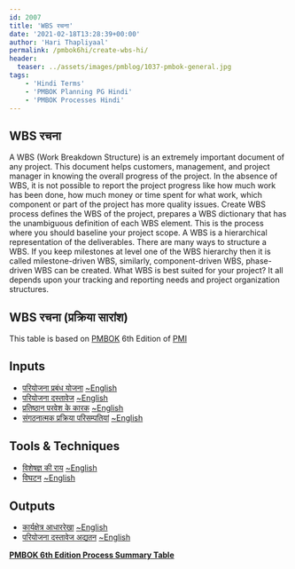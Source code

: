```yaml
---
id: 2007   
title: 'WBS रचना'
date: '2021-02-18T13:28:39+00:00'
author: 'Hari Thapliyaal'
permalink: /pmbok6hi/create-wbs-hi/
header:
  teaser: ../assets/images/pmblog/1037-pmbok-general.jpg
tags:
    - 'Hindi Terms'
    - 'PMBOK Planning PG Hindi'
    - 'PMBOK Processes Hindi'
---
```


## WBS रचना

A WBS (Work Breakdown Structure) is an extremely important document of any project. This document helps customers, management, and project manager in knowing the overall progress of the project. In the absence of WBS, it is not possible to report the project progress like how much work has been done, how much money or time spent for what work, which component or part of the project has more quality issues. Create WBS process defines the WBS of the project, prepares a WBS dictionary that has the unambiguous definition of each WBS element. This is the process where you should baseline your project scope. A WBS is a hierarchical representation of the deliverables. There are many ways to structure a WBS. If you keep milestones at level one of the WBS hierarchy then it is called milestone-driven WBS, similarly, component-driven WBS, phase-driven WBS can be created. What WBS is best suited for your project? It all depends upon your tracking and reporting needs and project organization structures.

## WBS रचना (प्रक्रिया सारांश)

This table is based on [PMBOK](https://www.pmi.org/pmbok-guide-standards) 6th Edition of [PMI](https://www.pmi.org/)

## Inputs

- [परियोजना प्रबंध योजना](/pmbok6hi/project-management-plan-hi) [~English](/pmbok6/Project-Management-Plan)
- [परियोजना दस्तावेज](/pmbok6hi/project-documents-hi) [~English](/pmbok6/Project-Documents)
- [प्रतिष्ठान परवेश के कारक](/pmbok6hi/enterprise-environmental-factors-hi) [~English](/pmbok6/Enterprise-Environmental-Factors)
- [संगठनात्मक प्रक्रिया परिसम्पतियां](/pmbok6hi/organizational-process-assets-hi) [~English](/pmbok6/Organizational-Process-Assets)

## Tools &amp; Techniques

- [विशेषज्ञ की राय](/pmbok6hi/expert-judgement-hi) [~English](/pmbok6/Expert-Judgement)
- [विघटन](/pmbok6hi/decomposition-hi) [~English](/pmbok6/Decomposition)

## Outputs

- [कार्यक्षेत्र आधाररेखा](/pmbok6hi/scope-baseline-hi) [~English](/pmbok6/Scope-Baseline)
- [परियोजना दस्तावेज अद्यतन](/pmbok6hi/project-documents-updates-hi) [~English](/pmbok6/Project-Documents-Updates)

**[PMBOK 6th Edition Process Summary Table](process-groups-and-processes-in-pmbok6/)**